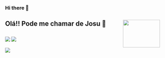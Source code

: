 ### Hi there 👋

## Olá!! Pode me chamar de Josu 💖 <img src="https://media.giphy.com/media/xUPGGDNsLvqsBOhuU0/giphy.gif" align="right" width="120" height="90" />

 <div>
  <a href="https://github.com/jcarloscody">
 <!--
  <img aling="center" height="180em" src="https://github-readme-stats.vercel.app/api/top-langs/?username=jcarloscody&layout=compact&langs_count=7&theme=radical"/>
</div>-->
  
  ## 

<div style="display: inline_block"> 
 <!-- <a href="https://www.instagram.com/_eu.neto/" target="_blank"><img src="https://img.shields.io/badge/-Instagram-%23E4405F?style=for-the-badge&logo=instagram&logoColor=white" target="_blank"></a>-->
  <a href = "mailto:josuecarlosos2@gmail.com"><img src="https://img.shields.io/badge/-Gmail-%23333?style=for-the-badge&logo=gmail&logoColor=white" target="_blank"></a>
  <a href="https://www.linkedin.com/in/josuecarlosdasilva/" target="_blank"><img src="https://img.shields.io/badge/-LinkedIn-%230077B5?style=for-the-badge&logo=linkedin&logoColor=white" target="_blank"></a>
</div>
 
</br>

<div>
 <img src="https://media.giphy.com/media/EZ4P7yo04aaiRK6RlJ/giphy.gif" />
</div>

